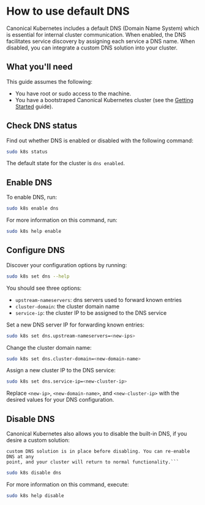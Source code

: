 # How to use default DNS

Canonical Kubernetes includes a default DNS (Domain Name System) which is
essential for internal cluster communication. When enabled, the DNS facilitates
service discovery by assigning each service a DNS name. When disabled, you can
integrate a custom DNS solution into your cluster.


## What you'll need

This guide assumes the following:

- You have root or sudo access to the machine.
- You have a bootstraped Canonical Kubernetes cluster (see the [Getting
  Started][getting-started-guide] guide).

## Check DNS status

Find out whether DNS is enabled or disabled with the following command:

```bash
sudo k8s status
```

The default state for the cluster is `dns enabled`.

## Enable DNS

To enable DNS, run:

```bash
sudo k8s enable dns
```

For more information on this command, run:

```bash
sudo k8s help enable
```

## Configure DNS

Discover your configuration options by running:
```bash
sudo k8s set dns --help
```

You should see three options:
- `upstream-nameservers`: dns servers used to forward known entries
- `cluster-domain`: the cluster domain name
- `service-ip`: the cluster IP to be assigned to the DNS service

Set a new DNS server IP for forwarding known entries:

```bash
sudo k8s set dns.upstream-nameservers=<new-ips>
```

Change the cluster domain name:

```bash
sudo k8s set dns.cluster-domain=<new-domain-name>
```

Assign a new cluster IP to the DNS service:

```bash
sudo k8s set dns.service-ip=<new-cluster-ip>
```

Replace `<new-ip>`, `<new-domain-name>`, and `<new-cluster-ip>` with the
desired values for your DNS configuration.

## Disable DNS

Canonical Kubernetes also allows you to disable the built-in DNS,
if you desire a custom solution:

``` {warning} Disabling DNS will disrupt internal cluster communication. Ensure a suitable
custom DNS solution is in place before disabling. You can re-enable DNS at any
point, and your cluster will return to normal functionality.```
```

```bash
sudo k8s disable dns
```

For more information on this command, execute:

```bash
sudo k8s help disable
```

<!-- LINKS -->

[getting-started-guide]: ../../../tutorial/getting-started
